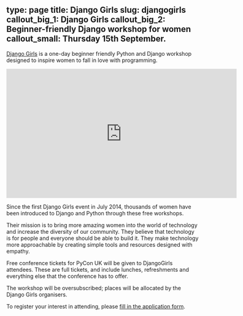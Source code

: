 type: page
title: Django Girls
slug: djangogirls
callout_big_1: Django Girls
callout_big_2: Beginner-friendly Django workshop for women
callout_small: Thursday 15th September.
---

[Django Girls](https://djangogirls.org/pyconuk2016/) is a one-day beginner friendly Python and Django workshop designed to inspire women to fall in love with programming.

<iframe src="https://player.vimeo.com/video/112325567?byline=0" width="600" height="337" frameborder="0" webkitallowfullscreen mozallowfullscreen allowfullscreen></iframe>

Since the first Django Girls event in July 2014, thousands of women have been introduced to Django and
Python through these free workshops.

Their mission is to bring more amazing women into the world of technology and increase the diversity of our community. They believe that technology is for people and everyone should be able to build it. They make technology more approachable by creating simple tools and resources designed with empathy.

Free conference tickets for PyCon UK will be given to DjangoGirls attendees. These are full tickets, and include lunches, refreshments and everything else that the conference has to offer.

The workshop will be oversubscribed; places will be allocated by the Django Girls organisers.

To register your interest in attending, please [fill in the application form](https://djangogirls.org/pyconuk2016/apply/).
